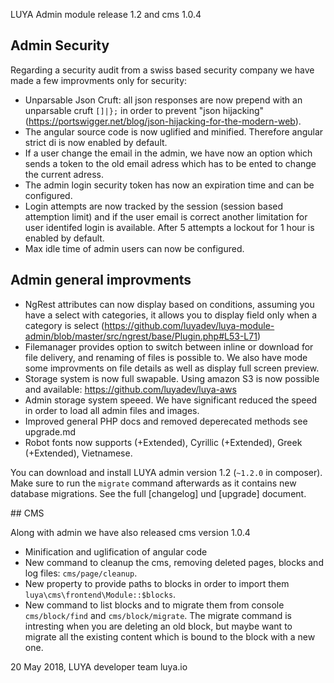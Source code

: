 LUYA Admin module release 1.2 and cms 1.0.4

## Admin Security

Regarding a security audit from a swiss based security company we have made a few improvments only for security:

+ Unparsable Json Cruft: all json responses are now prepend with an unparsable cruft `[]|};` in order to prevent "json hijacking" (https://portswigger.net/blog/json-hijacking-for-the-modern-web).
+ The angular source code is now uglified and minified. Therefore angular strict di is now enabled by default.
+ If a user change the email in the admin, we have now an option which sends a token to the old email adress which has to be ented to change the current adress.
+ The admin login security token has now an expiration time and can be configured.
+ Login attempts are now tracked by the session (session based attemption limit) and if the user email is correct another limitation for user identifed login is available. After 5 attempts a lockout for 1 hour is enabled by default.
+ Max idle time of admin users can now be configured.

## Admin general improvments

+ NgRest attributes can now display based on conditions, assuming you have a select with categories, it allows you to display field only when a category is select (https://github.com/luyadev/luya-module-admin/blob/master/src/ngrest/base/Plugin.php#L53-L71)
+ Filemanager provides option to switch between inline or download for file delivery, and renaming of files is possible to. We also have mode some improvments on file details as well as display full screen preview.
+ Storage system is now full swapable. Using amazon S3 is now possible and available: https://github.com/luyadev/luya-aws
+ Admin storage system speeed. We have significant reduced the speed in order to load all admin files and images.
+ Improved general PHP docs and removed deperecated methods see upgrade.md
+ Robot fonts now supports (+Extended), Cyrillic (+Extended), Greek (+Extended), Vietnamese.

You can download and install LUYA admin version 1.2 (`~1.2.0` in composer). Make sure to run the `migrate` command afterwards as it contains new database migrations. See the full [changelog] und [upgrade] document.

## CMS

Along with admin we have also released cms version 1.0.4

+ Minification and uglification of angular code
+ New command to cleanup the cms, removing deleted pages, blocks and log files: `cms/page/cleanup`.
+ New property to provide paths to blocks in order to import them `luya\cms\frontend\Module::$blocks`.
+ New command to list blocks and to migrate them from console `cms/block/find` and `cms/block/migrate`. The migrate command is intresting when you are deleting an old block, but maybe want to migrate all the existing content which is bound to the block with a new one.

20 May 2018,
LUYA developer team
luya.io
